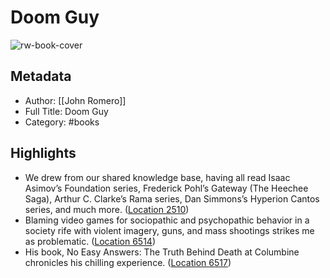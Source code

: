 # Doom Guy

![rw-book-cover](https://m.media-amazon.com/images/I/81AxodNXEnL._SY160.jpg)

## Metadata
- Author: [[John Romero]]
- Full Title: Doom Guy
- Category: #books

## Highlights
- We drew from our shared knowledge base, having all read Isaac Asimov’s Foundation series, Frederick Pohl’s Gateway (The Heechee Saga), Arthur C. Clarke’s Rama series, Dan Simmons’s Hyperion Cantos series, and much more. ([Location 2510](https://readwise.io/to_kindle?action=open&asin=B09S3R44WM&location=2510))
- Blaming video games for sociopathic and psychopathic behavior in a society rife with violent imagery, guns, and mass shootings strikes me as problematic. ([Location 6514](https://readwise.io/to_kindle?action=open&asin=B09S3R44WM&location=6514))
- His book, No Easy Answers: The Truth Behind Death at Columbine chronicles his chilling experience. ([Location 6517](https://readwise.io/to_kindle?action=open&asin=B09S3R44WM&location=6517))
